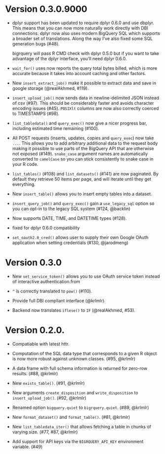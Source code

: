 # Version 0.3.0.9000

* dplyr support has been updated to require dplyr 0.6.0 and use dbplyr. This
  means that you can now more naturally work directly with DBI connections.
  dplyr now also uses modern BigQuery SQL which supports a broader set of
  translations. Along the way I've also fixed some SQL generation bugs (#48).
  
    bigrquery will pass R CMD check with dplyr 0.5.0 but if you want to
    take advantage of the dplyr interface, you'll need dplyr 0.6.0.


* `wait_for()` uses now reports the query total bytes billed, which is
  more accurate because it takes into account caching and other factors.

* New `insert_extract_job()` make it possible to extract data and save in 
  google storage (@realAkhmed, #119).

* `insert_upload_job()` now sends data in newline-delimited JSON instead
  of csv (#97). This should be considerably faster and avoids character
  encoding issues (#45). `POSIXlt` columns are now also correctly 
  coerced to TIMESTAMPS (#98).

* `list_tabledata()` and `query_exec()` now give a nicer progress bar, 
  including estimated time remaining (#100).

* All POST requests (inserts, updates, copies and `query_exec`) now 
  take `...`. This allows you to add arbitrary additional data to the 
  request body making it possible to use parts of the BigQuery API 
  that are otherwise not exposed (#149). `snake_case` argument names are
  automatically converted to `camelCase` so you can stick consistently 
  to snake case in your R code.

* `list_tables()` (#108) and `list_datasets()` (#141) are now paginated.
  By default they retrieve 50 items per page, and will iterate until they
  get everything.

* New `insert_table()` allows you to insert empty tables into a dataset.

* `insert_query_job()` and `query_exec()` gain a `use_legacy_sql` option
  so you can opt-in to the legacy SQL system (#124, @backlin)

* Now supports DATE, TIME, and DATETIME types (#128). 

* fixed for dplyr 0.6.0 compatibility

* `set_oauth2.0_cred()` allows user to supply their own Google OAuth application when setting credentials (#130, @jarodmeng)

# Version 0.3.0

* New `set_service_token()` allows you to use OAuth service token instead of
  interactive authentication.from

* `^` is correctly translated to `pow()` (#110).

* Provide full DBI compliant interface (@krlmlr).

* Backend now translates `iflese()` to `IF` (@realAkhmed, #53).
  
# Version 0.2.0.

* Compatiable with latest httr.

* Computation of the SQL data type that corresponds to a given R object 
  is now more robust against unknown classes. (#95, @krlmlr)

* A data frame with full schema information is returned for zero-row results.
  (#88, @krlmlr)

* New `exists_table()`. (#91, @krlmlr)

* New arguments `create_disposition` and `write_disposition` to
  `insert_upload_job()`. (#92, @krlmlr)

* Renamed option `bigquery.quiet` to `bigrquery.quiet`. (#89, @krlmlr)

* New `format_dataset()` and `format_table()`. (#81, @krlmlr)

* New `list_tabledata_iter()` that allows fetching a table in chunks of 
  varying size. (#77, #87, @krlmlr)

* Add support for API keys via the `BIGRQUERY_API_KEY` environment variable. 
  (#49)
